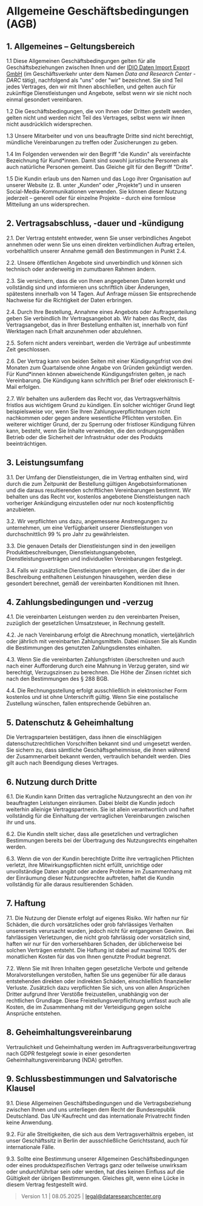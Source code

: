 # Allgemeine Geschäftsbedingungen (AGB)

## 1. Allgemeines – Geltungsbereich

1.1 Diese Allgemeinen Geschäftsbedingungen gelten für alle Geschäftsbeziehungen zwischen Ihnen und der [IDIO Daten Import Export GmbH](https://dataresearchcenter.org) (im Geschäftsverkehr unter dem Namen _Data and Research Center - DARC_ tätig), nachfolgend als "uns" oder "wir" bezeichnet. Sie sind Teil jedes Vertrages, den wir mit Ihnen abschließen, und gelten auch für zukünftige Dienstleistungen und Angebote, selbst wenn wir sie nicht noch einmal gesondert vereinbaren.

1.2 Die Geschäftsbedingungen, die von Ihnen oder Dritten gestellt werden, gelten nicht und werden nicht Teil des Vertrages, selbst wenn wir ihnen nicht ausdrücklich widersprechen.

1.3 Unsere Mitarbeiter und von uns beauftragte Dritte sind nicht berechtigt, mündliche Vereinbarungen zu treffen oder Zusicherungen zu geben.

1.4 Im Folgenden verwenden wir den Begriff "die Kundin" als vereinfachte Bezeichnung für Kund*innen. Damit sind sowohl juristische Personen als auch natürliche Personen gemeint. Das Gleiche gilt für den Begriff "Dritte".

1.5 Die Kundin erlaub uns den Namen und das Logo ihrer Organisation auf unserer Website (z. B. unter „Kunden“ oder „Projekte“) und in unseren Social-Media-Kommunikationen verwenden. Sie können dieser Nutzung jederzeit – generell oder für einzelne Projekte – durch eine formlose Mitteilung an uns widersprechen.


## 2. Vertragsabschluss, -dauer und -kündigung

2.1. Der Vertrag entsteht entweder, wenn Sie unser verbindliches Angebot annehmen oder wenn Sie uns einen direkten verbindlichen Auftrag erteilen, vorbehaltlich unserer Annahme gemäß den Bestimmungen in Punkt 2.4.

2.2. Unsere öffentlichen Angebote sind unverbindlich und können sich technisch oder anderweitig im zumutbaren Rahmen ändern.

2.3. Sie versichern, dass die von Ihnen angegebenen Daten korrekt und vollständig sind und informieren uns schriftlich über Änderungen, spätestens innerhalb von 14 Tagen. Auf Anfrage müssen Sie entsprechende Nachweise für die Richtigkeit der Daten erbringen.

2.4. Durch Ihre Bestellung, Annahme eines Angebots oder Auftragserteilung geben Sie verbindlich Ihr Vertragsangebot ab. Wir haben das Recht, das Vertragsangebot, das in Ihrer Bestellung enthalten ist, innerhalb von fünf Werktagen nach Erhalt anzunehmen oder abzulehnen.

2.5. Sofern nicht anders vereinbart, werden die Verträge auf unbestimmte Zeit geschlossen.

2.6. Der Vertrag kann von beiden Seiten mit einer Kündigungsfrist von drei Monaten zum Quartalsende ohne Angabe von Gründen gekündigt werden. Für Kund*innen können abweichende Kündigungsfristen gelten, je nach Vereinbarung. Die Kündigung kann schriftlich per Brief oder elektronisch E-Mail erfolgen.

2.7. Wir behalten uns außerdem das Recht vor, das Vertragsverhältnis fristlos aus wichtigem Grund zu kündigen. Ein solcher wichtiger Grund liegt beispielsweise vor, wenn Sie Ihren Zahlungsverpflichtungen nicht nachkommen oder gegen andere wesentliche Pflichten verstoßen. Ein weiterer wichtiger Grund, der zu Sperrung oder fristloser Kündigung führen kann, besteht, wenn Sie Inhalte verwenden, die den ordnungsgemäßen Betrieb oder die Sicherheit der Infrastruktur oder des Produkts beeinträchtigen.

## 3. Leistungsumfang

3.1. Der Umfang der Dienstleistungen, die im Vertrag enthalten sind, wird durch die zum Zeitpunkt der Bestellung gültigen Angebotsinformationen und die daraus resultierenden schriftlichen Vereinbarungen bestimmt. Wir behalten uns das Recht vor, kostenlos angebotene Dienstleistungen nach vorheriger Ankündigung einzustellen oder nur noch kostenpflichtig anzubieten.

3.2. Wir verpflichten uns dazu, angemessene Anstrengungen zu unternehmen, um eine Verfügbarkeit unserer Dienstleistungen von durchschnittlich 99 % pro Jahr zu gewährleisten.

3.3. Die genauen Details der Dienstleistungen sind in den jeweiligen Produktbeschreibungen, Dienstleistungsangeboten, Dienstleistungsverträgen und individuellen Vereinbarungen festgelegt.

3.4. Falls wir zusätzliche Dienstleistungen erbringen, die über die in der Beschreibung enthaltenen Leistungen hinausgehen, werden diese gesondert berechnet, gemäß der vereinbarten Konditionen mit Ihnen.

## 4. Zahlungsbedingungen und -verzug

4.1. Die vereinbarten Leistungen werden zu den vereinbarten Preisen, zuzüglich der gesetzlichen Umsatzsteuer, in Rechnung gestellt.

4.2. Je nach Vereinbarung erfolgt die Abrechnung monatlich, vierteljährlich oder jährlich mit vereinbarten Zahlungsmitteln. Dabei müssen Sie als Kundin die Bestimmungen des genutzten Zahlungsdienstes einhalten.

4.3. Wenn Sie die vereinbarten Zahlungsfristen überschreiten und auch nach einer Aufforderung durch eine Mahnung in Verzug geraten, sind wir berechtigt, Verzugszinsen zu berechnen. Die Höhe der Zinsen richtet sich nach den Bestimmungen des § 288 BGB.

4.4. Die Rechnungsstellung erfolgt ausschließlich in elektronischer Form kostenlos und ist ohne Unterschrift gültig. Wenn Sie eine postalische Zustellung wünschen, fallen entsprechende Gebühren an.

## 5. Datenschutz & Geheimhaltung

Die Vertragsparteien bestätigen, dass ihnen die einschlägigen datenschutzrechtlichen Vorschriften bekannt sind und umgesetzt werden. Sie sichern zu, dass sämtliche Geschäftsgeheimnisse, die ihnen während der Zusammenarbeit bekannt werden, vertraulich behandelt werden. Dies gilt auch nach Beendigung dieses Vertrages.

## 6. Nutzung durch Dritte

6.1. Die Kundin kann Dritten das vertragliche Nutzungsrecht an den von ihr beauftragten Leistungen einräumen. Dabei bleibt die Kundin jedoch weiterhin alleinige Vertragspartnerin. Sie ist allein verantwortlich und haftet vollständig für die Einhaltung der vertraglichen Vereinbarungen zwischen ihr und uns.

6.2. Die Kundin stellt sicher, dass alle gesetzlichen und vertraglichen Bestimmungen bereits bei der Übertragung des Nutzungsrechts eingehalten werden.

6.3. Wenn die von der Kundin berechtigte Dritte ihre vertraglichen Pflichten verletzt, ihre Mitwirkungspflichten nicht erfüllt, unrichtige oder unvollständige Daten angibt oder andere Probleme im Zusammenhang mit der Einräumung dieser Nutzungsrechte auftreten, haftet die Kundin vollständig für alle daraus resultierenden Schäden.

## 7. Haftung

7.1. Die Nutzung der Dienste erfolgt auf eigenes Risiko. Wir haften nur für Schäden, die durch vorsätzliches oder grob fahrlässiges Verhalten unsererseits verursacht wurden, jedoch nicht für entgangenen Gewinn. Bei fahrlässigen Verletzungen, die nicht grob fahrlässig oder vorsätzlich sind, haften wir nur für den vorhersehbaren Schaden, der üblicherweise bei solchen Verträgen entsteht. Die Haftung ist dabei auf maximal 100% der monatlichen Kosten für das von Ihnen genutzte Produkt begrenzt.

7.2. Wenn Sie mit Ihren Inhalten gegen gesetzliche Verbote und geltende Moralvorstellungen verstoßen, haften Sie uns gegenüber für alle daraus entstehenden direkten oder indirekten Schäden, einschließlich finanzieller Verluste. Zusätzlich dazu verpflichten Sie sich, uns von allen Ansprüchen Dritter aufgrund Ihrer Verstöße freizustellen, unabhängig von der rechtlichen Grundlage. Diese Freistellungsverpflichtung umfasst auch alle Kosten, die im Zusammenhang mit der Verteidigung gegen solche Ansprüche entstehen.

## 8. Geheimhaltungsvereinbarung

Vertraulichkeit und Geheimhaltung werden im Auftragsverarbeitungsvertrag nach GDPR festgelegt sowie in einer gesonderten Geheimhaltungsvereinbarung (NDA) getroffen.

## 9. Schlussbestimmungen und Salvatorische Klausel

9.1. Diese Allgemeinen Geschäftsbedingungen und die Vertragsbeziehung zwischen Ihnen und uns unterliegen dem Recht der Bundesrepublik Deutschland. Das UN-Kaufrecht und das internationale Privatrecht finden keine Anwendung.

9.2. Für alle Streitigkeiten, die sich aus dem Vertragsverhältnis ergeben, ist unser Geschäftssitz in Berlin der ausschließliche Gerichtsstand, auch für internationale Fälle.

9.3. Sollte eine Bestimmung unserer Allgemeinen Geschäftsbedingungen oder eines produktspezifischen Vertrags ganz oder teilweise unwirksam oder undurchführbar sein oder werden, hat dies keinen Einfluss auf die Gültigkeit der übrigen Bestimmungen. Gleiches gilt, wenn eine Lücke in diesem Vertrag festgestellt wird.

> Version 1.1 | 08.05.2025 | [legal@dataresearchcenter.org](mailto:legal@dataresearchcenter.org)
